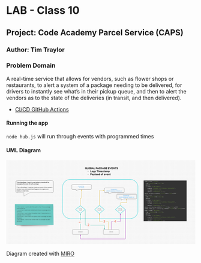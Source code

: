 # LAB - Class 10

## Project: Code Academy Parcel Service (CAPS)

### Author: Tim Traylor

### Problem Domain

A real-time service that allows for vendors, such as flower shops or restaurants, to alert a system of a package needing to be delivered, for drivers to instantly see what’s in their pickup queue, and then to alert the vendors as to the state of the deliveries (in transit, and then delivered).

- [CI/CD GitHub Actions](https://github.com/TTraylor310/caps/actions)
<!-- - [Back-end server url production](https://bt-auth-api-88.herokuapp.com/) -->

<!-- ### Setup -->

#### Running the app

`node hub.js` will run through events with programmed times

<!-- #### Features / Routes -->

<!-- Model Routes

- GET : `/movies` or `/music`
- GET : `/movies/id` or `/music/id`
- POST : `/movies` or `/music`
- PUT : `/movies/id` or `/music/id`
- DELETE : `/movies/id` or `/music/id`

Auth Routes

- POST : `/signup`
- POST : `/signin`
- GET : `/users`

Other Routes

- GET : `*` - catch-all route -->

<!-- #### Tests -->

<!-- - `npm test` to run tests -->

#### UML Diagram

<!-- ![UML Diagram](11%20UML.png) -->
![UML DIagram](11UML2.png)

Diagram created with [MIRO](https://www.miro.com/)

<!-- #### Credits: []() -->
